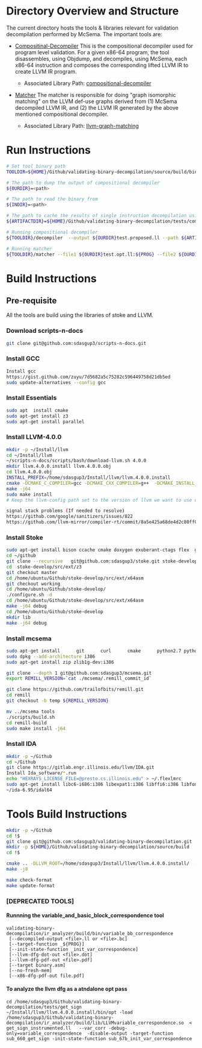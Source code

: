 # Directory Overview and Structure

The current directory hosts the tools & libraries relevant for validation decompilation performed by McSema. The important tools are:

 - [Compositinal-Decompiler](https://github.com/sdasgup3/validating-binary-decompilation/tree/master/source/tools/decompiler)
    This is the compositional decompiler used for program level validation. For a given x86-64 program, the tool disassembles, using Objdump, and  decompiles, using McSema, each x86-64 instruction and composes the corresponding lifted LLVM IR to create LLVM IR program.
    - Associated Library Path: [compositional-decompiler](https://github.com/sdasgup3/validating-binary-decompilation/tree/master/source/libs/compositional-decompiler)

 - [Matcher](https://github.com/sdasgup3/validating-binary-decompilation/tree/master/source/tools/matcher)
    The matcher is responsible for doing "graph isomorphic matching" on the LLVM def-use graphs derived from (1) McSema decompiled LLVM IR, and (2) the LLVM IR generated by the above mentioned compositional decompiler.
    - Associated Library Path:   [llvm-graph-matching](https://github.com/sdasgup3/validating-binary-decompilation/tree/master/source/libs/llvm-graph-matching)

# Run Instructions
```bash
# Set tool binary path
TOOLDIR=${HOME}/Github/validating-binary-decompilation/source/build/bin/ # Set tool binary path

# The path to dump the output of compositional decompiler
${OURDIR}=<path>

# The path to read the binary from
${INDIR}=<path>

# The path to cache the results of single instruction decompilation using McSema.
${ARTIFACTDIR}=${HOME}/Github/validating-binary-decompilation/tests/compositional_artifacts_single_instruction_decompilation

# Running compositional decompiler
${TOOLDIR}/decompiler  --output ${OURDIR}test.proposed.ll --path ${ARTIFACTDIR} --function ${PROG} --input ${INDIR}test

# Running matcher
${TOOLDIR}/matcher --file1 ${OURDIR}test.opt.ll:${PROG} --file2 ${OURDIR}test.proposed.opt.ll:${PROG}
```

# Build Instructions
## Pre-requisite
All the tools are build using the libraries of stoke and LLVM.

### Download scripts-n-docs
```bash
git clone git@github.com:sdasgup3/scripts-n-docs.git
```

### Install GCC
```bash
Install gcc
https://gist.github.com/zuyu/7d5682a5c75282c596449758d21db5ed
sudo update-alternatives --config gcc
```

### Install Essentials
```bash
sudo apt  install cmake
sudo apt-get install z3
sudo apt-get install parallel
```

### Install LLVM-4.0.0
```bash
mkdir -p ~/Install/llvm
cd ~/Install/llvm
~/scripts-n-docs/scripts/bash/download-llvm.sh 4.0.0
mkdir llvm.4.0.0.install llvm.4.0.0.obj
cd llvm.4.0.0.obj
INSTALL_PREFIX=/home/sdasgup3/Install/llvm/llvm.4.0.0.install
cmake -DCMAKE_C_COMPILER=gcc -DCMAKE_CXX_COMPILER=g++  -DCMAKE_INSTALL_PREFIX=${INSTALL_PREFIX} -DLLVM_ENABLE_ASSERTIONS=ON -DCMAKE_BUILD_TYPE="RelWithDebInfo" -DLLVM_TARGETS_TO_BUILD="host" ../llvm-4.0.0.src/
make -j64
sudo make install
# Keep the llvm-config path set to the version of llvm we want to use using $PATH

signal stack problems (If needed to resolve)
https://github.com/google/sanitizers/issues/822
https://github.com/llvm-mirror/compiler-rt/commit/8a5e425a68de4d2c80ff00a97bbcb3722a4716da
```

### Install Stoke
```bash
sudo apt-get install bison ccache cmake doxygen exuberant-ctags flex  g++-multilib  ghc git libantlr3c-dev libboost-dev libboost-filesystem-dev libboost-thread-dev libcln-dev libghc-regex-compat-dev libghc-regex-tdfa-dev libghc-split-dev libjsoncpp-dev python subversion libiml-dev libgmp-dev libboost-regex-dev autoconf libtool antlr pccts pkg-config
cd ~/github
git clone --recursive   git@github.com:sdasgup3/stoke.git stoke-develop
cd  stoke-develop/src/ext/z3
git checkout master
cd /home/ubuntu/Github/stoke-develop/src/ext/x64asm
git checkout working
cd /home/ubuntu/Github/stoke-develop/
./configure.sh -d
cd /home/ubuntu/Github/stoke-develop/src/ext/x64asm
make -j64 debug
cd /home/ubuntu/Github/stoke-develop
mkdir lib
make -j64 debug
```

### Install mcsema
```bash
sudo apt-get install      git      curl      cmake      python2.7 python-pip python-virtualenv      wget      build-essential      gcc-multilib g++-multilib      libtinfo-dev      lsb-release            zlib1g-dev
sudo dpkg --add-architecture i386
sudo apt-get install zip zlib1g-dev:i386

git clone --depth 1 git@github.com:sdasgup3/mcsema.git
export REMILL_VERSION=`cat ./mcsema/.remill_commit_id`

git clone https://github.com/trailofbits/remill.git
cd remill
git checkout -b temp ${REMILL_VERSION}

mv ../mcsema tools
./scripts/build.sh
cd remill-build
sudo make install -j64
```

### Install IDA
```bash
mkdir -p ~/Github
cd ~/Github
git clone https://gitlab.engr.illinois.edu/llvm/IDA.git
Install Ida_software/*.run
echo "HEXRAYS_LICENSE_FILE=@presto.cs.illinois.edu" > ~/.flexlmrc
sudo apt-get install libc6-i686:i386 libexpat1:i386 libffi6:i386 libfontconfig1:i386 libfreetype6:i386 libgcc1:i386 libglib2.0-0:i386 libice6:i386 libpcre3:i386  libsm6:i386 libstdc++6:i386 libuuid1:i386 libx11-6:i386 libxau6:i386 libxcb1:i386 libxdmcp6:i386 libxext6:i386 libxrender1:i386 zlib1g:i386 libx11-xcb1:i386 libdbus-1-3:i386 libxi6:i386 libsm6:i386 libcurl3:i386
~/ida-6.95/idal64
```

# Tools Build Instructions
```bash
mkdir -p ~/Github
cd !$
git clone git@github.com:sdasgup3/validating-binary-decompilation.git
mkdir -p ${HOME}/Github/validating-binary-decompilation/source/build
cd !$

cmake .. -DLLVM_ROOT=/home/sdasgup3/Install/llvm/llvm.4.0.0.install/  -DCMAKE_C_COMPILER=gcc -DCMAKE_CXX_COMPILER=g++  -DCMAKE_BUILD_TYPE="Debug" -DLLVM_ENABLE_ASSERTIONS=ON
make -j8

make check-format
make update-format
```



### [DEPRECATED TOOLS]
#### Runnning the variable\_and\_basic\_block\_correspondence tool
```
validating-binary-decompilation/ir_analyzer/build/bin/variable_bb_correspondence
 [--decompiled-output <file>.ll or <file>.bc]
 [--target-function _${PROG}]
 [--init-state-function _init_var_correspondence]
 [--llvm-dfg-dot-out <file>.dot]
 [--llvm-dfg-pdf-out <file>.pdf]
 [--target binary.asm]
 [--no-fresh-mem]
 [--x86-dfg-pdf-out file.pdf]
```


#### To analyze the llvm dfg as a atndalone opt pass
```
cd /home/sdasgup3/Github/validating-binary-decompilation/tests/get_sign
~/Install/llvm/llvm.4.0.0.install/bin/opt -load /home/sdasgup3/Github/validating-binary-decompilation/ir_analyzer/build/lib/LLVMvariable_correspondence.so  < get_sign_instrumented.ll   --var_corr -debug-only=variable_correspondence  -disable-output -target-function sub_660_get_sign -init-state-function sub_67b_init_var_correspondence
```
